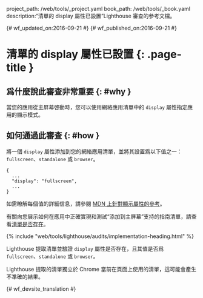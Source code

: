 project_path: /web/tools/_project.yaml
book_path: /web/tools/_book.yaml
description:“清單的 display 屬性已設置”Lighthouse 審查的參考文檔。

{# wf_updated_on:2016-09-21 #}
{# wf_published_on:2016-09-21 #}

# 清單的 display 屬性已設置 {: .page-title }

## 爲什麼說此審查非常重要 {: #why }

當您的應用從主屏幕啓動時，您可以使用網絡應用清單中的 `display` 屬性指定應用的顯示模式。


## 如何通過此審查 {: #how }

將一個 `display` 屬性添加到您的網絡應用清單，並將其設置爲以下值之一：`fullscreen`、`standalone` 或 `browser`。


    {
      ...
      "display": "fullscreen",
      ...
    }

如需瞭解每個值的詳細信息，請參閱 [MDN 上針對顯示屬性的參考](https://developer.mozilla.org/en-US/docs/Web/Manifest#display)。



有關向您展示如何在應用中正確實現和測試“添加到主屏幕”支持的指南清單，請查看[清單是否存在](manifest-exists#how)。



{% include "web/tools/lighthouse/audits/implementation-heading.html" %}

Lighthouse 提取清單並驗證 `display` 屬性是否存在，且其值是否爲 `fullscreen`、`standalone` 或 `browser`。


Lighthouse 提取的清單獨立於 Chrome 當前在頁面上使用的清單，這可能會產生不準確的結果。



{# wf_devsite_translation #}
